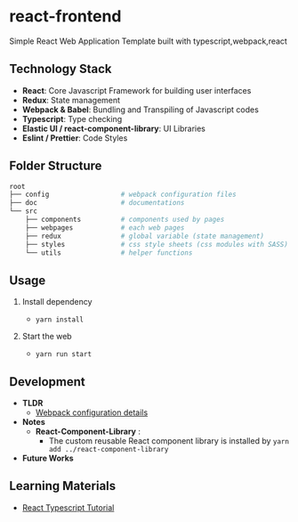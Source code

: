 # react-frontend
Simple React Web Application Template built with typescript,webpack,react

## Technology Stack

- **React**: Core Javascript Framework for building user interfaces
- **Redux**: State management
- **Webpack & Babel**: Bundling and Transpiling of Javascript codes
- **Typescript**: Type checking
- **Elastic UI / react-component-library**: UI Libraries
- **Eslint / Prettier**: Code Styles

## Folder Structure

```bash
root
├── config                  # webpack configuration files
├── doc                     # documentations
└── src
    ├── components          # components used by pages
    ├── webpages            # each web pages
    ├── redux               # global variable (state management)
    ├── styles              # css style sheets (css modules with SASS)
    └── utils               # helper functions
```

## Usage

1. Install dependency
    - `yarn install`

2. Start the web
    - `yarn run start`

## Development

- **TLDR**
    - [Webpack configuration details](doc/webpack.md)
- **Notes**
    - **React-Component-Library** : 
        - The custom reusable React component library is installed by `yarn add ../react-component-library` 
- **Future Works**

## Learning Materials
- [React Typescript Tutorial](https://www.youtube.com/watch?v=Z5iWr6Srsj8)
